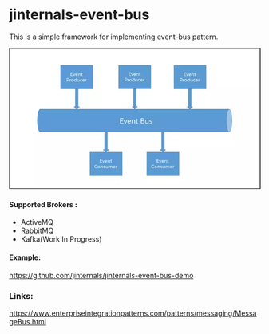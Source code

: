 # jinternals-event-bus

This is a simple framework for implementing event-bus pattern.

![alt Event Bus](./images/event-bus.jpg)


#### Supported Brokers :
 
* ActiveMQ
* RabbitMQ
* Kafka(Work In Progress)

#### Example: 

https://github.com/jinternals/jinternals-event-bus-demo

### Links:

https://www.enterpriseintegrationpatterns.com/patterns/messaging/MessageBus.html <br>
